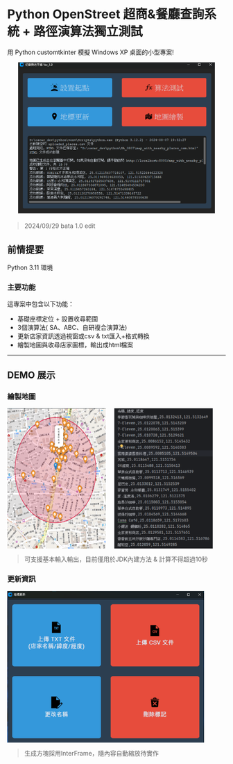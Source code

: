 # Python OpenStreet 超商&餐廳查詢系統 + 路徑演算法獨立測試

用 Python customtkinter  模擬 Windows XP 桌面的小型專案!

<div style="display: flex; justify-content: center; margin-bottom: 20px;">
  <img src="/python0808/main-window.png" alt="GitHub 簡介" style="width: 90%;">
</div>

> 2024/09/29 bata 1.0 edit

## 前情提要

Python 3.11 環境

### 主要功能

這專案中包含以下功能：

- 基礎座標定位 + 設置收尋範圍
- 3個演算法( SA、ABC、自研複合演算法)
- 更新店家資訊透過視窗或csv & txt匯入+格式轉換
- 繪製地圖與收尋店家圖標，輸出成html檔案

---

## DEMO 展示

### 繪製地圖

<div style="display: flex; gap: 20px;">
  <img src="/python0808/MapView-output.png" alt="DEMO 1" style="width: 45%;">
  <img src="/python0808/MapData-output.png" alt="DEMO 1-1" style="width: 45%;">
</div>

> 可支援基本輸入輸出，目前僅用於JDK內建方法 & 計算不得超過10秒 

### 更新資訊

<div style="display: flex; gap: 20px;">
  <img src="/python0808/update-location.png" alt="DEMO 2-1" style="width: 90%;">
</div>

> 生成方塊採用InterFrame，隨內容自動縮放待實作
